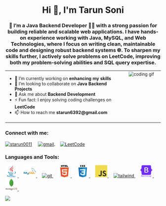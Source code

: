 <h1 align="center">Hi 👋, I'm Tarun Soni</h1>

<!---------------------------------------------- SECTION 1 ABOUT ME------------------------------------>

<h3 align="center">👋 I’m a Java Backend Developer 👨‍💻 with a strong passion for building reliable and scalable web applications. I have hands-on experience working with Java, MySQL, and Web Technologies, where I focus on writing clean, maintainable code and designing robust backend systems 🌐. To sharpen my skills further, I actively solve problems on LeetCode, improving both my problem-solving abilities and SQL query expertise.
</h3>

<!---------------------------------------------- SECTION 2 HIGHLIGHTS WITH GIF------------------------------------>
<table>
  <tr>
    <!-- Left side (text) -->
    <td valign="top" width="75%">
      <ul>
        <li>🔭 I’m currently working on <b>enhancing my skills</b></li>
        <li>👯 I’m looking to collaborate on <b>Java Backend Projects</b></li>
        <li>💬 Ask me about <b>Backend Development</b></li>
        <li>⚡ Fun fact: I enjoy solving coding challenges on <b>LeetCode</b></li>
        <li>📫 How to reach me <b>starun6392@gmail.com</b></li>
      </ul>
    </td>
    
  <td valign="top" width="25%" align="center">
      <img
        src="https://media.giphy.com/media/qgQUggAC3Pfv687qPC/giphy.gif"
        alt="coding gif"
        style="max-width: 100%; height: auto;"
      />
    </td>
  </tr>
</table>

<!-- 
<p>
  <img align="right" src="https://media.giphy.com/media/qgQUggAC3Pfv687qPC/giphy.gif" width="300" alt="coding gif" />
</p>
<ul>
  <li>🔭 I’m currently working on <b>enhancing my skills</b></li>
  <li>👯 I’m looking to collaborate on <b>Java Backend Projects</b></li>
  <li>💬 Ask me about <b>Backend Development</b></li>
  <li>📫 How to reach me <b>starun6392@gmail.com</b></li>
</ul>
-->

<!---------------------------------------------- SECTION 3 CONNECT WITH ME------------------------------------>

<h3 align="left">Connect with me:</h3>
<p align="left">
<a href="https://linkedin.com/in/starun0011" target="blank"><img align="center" src="https://raw.githubusercontent.com/rahuldkjain/github-profile-readme-generator/master/src/images/icons/Social/linked-in-alt.svg" alt="starun0011" height="30" width="40" /></a>
&nbsp;&nbsp;&nbsp;
<!-- Gmail -->
<a href="mailto:starun6392@gmail.com" target="blank">
  <img align="center" src="https://upload.wikimedia.org/wikipedia/commons/7/7e/Gmail_icon_%282020%29.svg" alt="gmail" height="30" width="40" />
</a>
&nbsp;&nbsp;&nbsp;

<!-- LeetCode -->
<a href="https://leetcode.com/u/starun0011/" target="blank">
  <img align="center" src="https://img.icons8.com/external-tal-revivo-filled-tal-revivo/24/ffffff/external-level-up-your-coding-skills-and-quickly-land-a-job-logo-filled-tal-revivo.png" alt="LeetCode" height="30" width="40" />
</a>
</p>

<!---------------------------------------------- SECTION 4 LANGUAGES AND TOOLS------------------------------------>

<h3 align="left">Languages and Tools:</h3>
<p align="left"> 
<a href="https://www.java.com" target="_blank" rel="noreferrer"> <img src="https://raw.githubusercontent.com/devicons/devicon/master/icons/java/java-original.svg" alt="java" width="40" height="40"/> </a> 
  &nbsp;&nbsp;&nbsp;
<a href="https://www.mysql.com/" target="_blank" rel="noreferrer"> <img src="https://raw.githubusercontent.com/devicons/devicon/master/icons/mysql/mysql-original-wordmark.svg" alt="mysql" width="40" height="40"/> </a> &nbsp;&nbsp;&nbsp;
<a href="https://git-scm.com/" target="_blank" rel="noreferrer"> <img src="https://www.vectorlogo.zone/logos/git-scm/git-scm-icon.svg" alt="git" width="40" height="40"/>
</a> &nbsp;&nbsp;&nbsp;
<a href="https://www.w3.org/html/" target="_blank" rel="noreferrer"> <img src="https://raw.githubusercontent.com/devicons/devicon/master/icons/html5/html5-original-wordmark.svg" alt="html5" width="40" height="40"/> </a> &nbsp;&nbsp;&nbsp;
<a href="https://www.w3schools.com/css/" target="_blank" rel="noreferrer"> <img src="https://raw.githubusercontent.com/devicons/devicon/master/icons/css3/css3-original-wordmark.svg" alt="css3" width="40" height="40"/> </a> &nbsp;&nbsp;&nbsp;
<a href="https://developer.mozilla.org/en-US/docs/Web/JavaScript" target="_blank" rel="noreferrer"> <img src="https://raw.githubusercontent.com/devicons/devicon/master/icons/javascript/javascript-original.svg" alt="javascript" width="40" height="40"/> </a>  &nbsp;&nbsp;&nbsp;
<a href="https://tailwindcss.com/" target="_blank" rel="noreferrer"> <img src="https://www.vectorlogo.zone/logos/tailwindcss/tailwindcss-icon.svg" alt="tailwind" width="40" height="40"/> </a>  &nbsp;&nbsp;&nbsp;
<a href="https://getbootstrap.com" target="_blank" rel="noreferrer"> <img src="https://raw.githubusercontent.com/devicons/devicon/master/icons/bootstrap/bootstrap-plain-wordmark.svg" alt="bootstrap" width="40" height="40"/> </a> &nbsp;&nbsp;&nbsp;
<a href="https://www.mongodb.com/" target="_blank" rel="noreferrer"> <img src="https://raw.githubusercontent.com/devicons/devicon/master/icons/mongodb/mongodb-original-wordmark.svg" alt="mongodb" width="40" height="40"/> </a>  &nbsp;&nbsp;&nbsp;
</p>

<!---------------------------------------------- SECTION 5 STATICAL DATA------------------------------------>
<p>
<img src="https://github-readme-stats.vercel.app/api/top-langs?username=starun0011&layout=compact&theme=radical&hide=php" />
  <!--  &langs_count=5  --->
</p>




  


